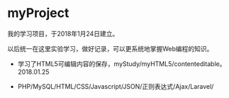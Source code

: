 # myProject
我的学习项目，于2018年1月24日建立。

以后统一在这里实验学习，做好记录，可以更系统地掌握Web编程的知识。

- 学习了HTML5可编辑内容的保存，myStudy/myHTML5/contenteditable。2018.01.25

- PHP/MySQL/HTML/CSS/Javascript/JSON/正则表达式/Ajax/Laravel/